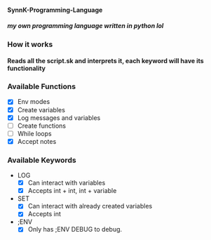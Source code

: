 #### SynnK-Programming-Language
##### my own programming language written in python lol

### How it works
#### Reads all the script.sk and interprets it, each keyword will have its functionality

### Available Functions
- [X] Env modes
- [X] Create variables
- [X] Log messages and variables
- [ ] Create functions
- [ ] While loops
- [X] Accept notes

### Available Keywords
- LOG
  - [X] Can interact with variables
  - [X] Accepts int + int, int + variable
- SET
  - [X] Can interact with already created variables
  - [X] Accepts int
- ;ENV
  - [X] Only has ;ENV DEBUG to debug.
